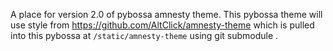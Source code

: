 A place for version 2.0 of pybossa amnesty theme. This pybossa theme will use style from https://github.com/AltClick/amnesty-theme which is pulled into this pybossa at `/static/amnesty-theme` using git submodule .